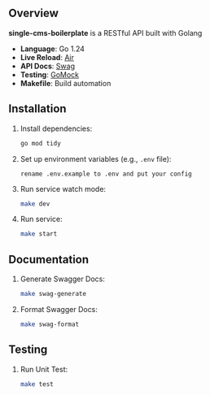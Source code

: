 ## Overview
**single-cms-boilerplate** is a RESTful API built with Golang

- **Language**: Go 1.24
- **Live Reload**: [Air](https://github.com/air-verse/air)
- **API Docs**: [Swag](https://github.com/swaggo/swag)
- **Testing**: [GoMock](https://github.com/uber-go/mock)
- **Makefile**: Build automation

## Installation

1. Install dependencies:
   ```sh
   go mod tidy
   ```
2. Set up environment variables (e.g., `.env` file):
   ```plaintext
   rename .env.example to .env and put your config
   ```
3. Run service watch mode:
   ```sh
   make dev
   ```
4. Run service:
   ```sh
   make start
   ```
## Documentation

1. Generate Swagger Docs:
   ```sh
   make swag-generate
   ```
2. Format Swagger Docs:
   ```sh
   make swag-format
   ```

## Testing

1. Run Unit Test:
   ```sh
   make test
   ```

